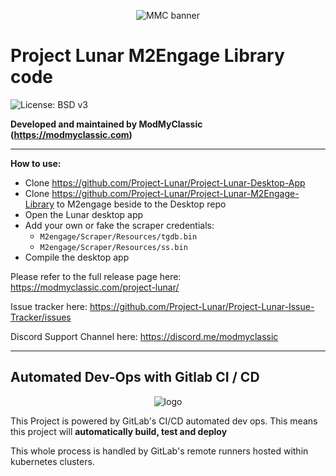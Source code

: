 <div align="center">
  
![MMC banner](https://modmyclassic.com/wp-content/uploads/2019/09/PL_fullColour_Large2-1024x380.png)

</div>

# Project Lunar M2Engage Library code

![License: BSD v3](https://img.shields.io/badge/license-BSD-green)

**Developed and maintained by ModMyClassic (https://modmyclassic.com)** 

---

**How to use:**

- Clone https://github.com/Project-Lunar/Project-Lunar-Desktop-App
- Clone https://github.com/Project-Lunar/Project-Lunar-M2Engage-Library to M2engage beside to the Desktop repo
- Open the Lunar desktop app
- Add your own or fake the scraper credentials:
  - `M2engage/Scraper/Resources/tgdb.bin`
  - `M2engage/Scraper/Resources/ss.bin`
- Compile the desktop app

Please refer to the full release page here: https://modmyclassic.com/project-lunar/

Issue tracker here: https://github.com/Project-Lunar/Project-Lunar-Issue-Tracker/issues

Discord Support Channel here: https://discord.me/modmyclassic

---

## Automated Dev-Ops with Gitlab CI / CD

<div align="center">
  
![logo](https://i.imgur.com/jCA6WWK.png)

</div>

This Project is powered by GitLab's CI/CD automated dev ops. This means this project will **automatically build, test and deploy**

This whole process is handled by GitLab's remote runners hosted within kubernetes clusters.
